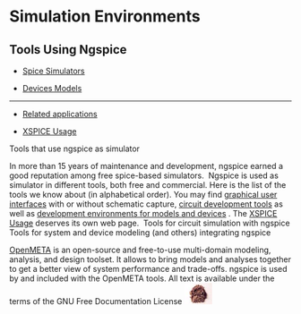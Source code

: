 # Simulation Environments

## Tools Using Ngspice
- [Spice Simulators](./spices.html)

- [Devices Models](./spdevs.html)

- ------------------------------------------------------------------------

- [Related applications](./relapp.html)

- [XSPICE Usage](./xspiceusage.html)

Tools that use ngspice as simulator

In more than 15 years of maintenance and development, ngspice earned a good reputation among free spice-based simulators.  Ngspice is used as simulator in different tools, both free and commercial. Here is the list of the tools we know about (in alphabetical order). You may find [graphical user interfaces](#GUIs) with or without schematic capture, [circuit development tools](#GUIs) as well as [development environments for models and devices](#DevEnvs) . The [XSPICE Usage](./xspiceusage.html) deserves its own web page. 
Tools for circuit simulation with ngspice
Tools for system and device modeling (and others) integrating ngspice
[](https://openmeta.metamorphsoftware.com/)

[OpenMETA](https://openmeta.metamorphsoftware.com/) is an open-source and free-to-use multi-domain modeling, analysis, and design toolset. It allows to bring models and analyses together to get a better view of system performance and trade-offs. ngspice is used by and included with the OpenMETA tools.
 All text is available under the terms of the GNU Free Documentation License ![](../images/spice.jpg)
